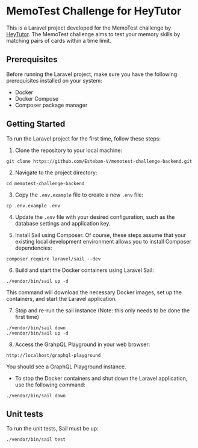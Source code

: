 # MemoTest Challenge for HeyTutor

This is a Laravel project developed for the MemoTest challenge by [HeyTutor](https://heytutor.com/). The MemoTest challenge aims to test your memory skills by matching pairs of cards within a time limit.

## Prerequisites

Before running the Laravel project, make sure you have the following prerequisites installed on your system:

- Docker
- Docker Compose
- Composer package manager

## Getting Started

To run the Laravel project for the first time, follow these steps:

1. Clone the repository to your local machine:

```
git clone https://github.com/Esteban-V/memotest-challenge-backend.git
```

2. Navigate to the project directory:

```
cd memotest-challenge-backend
```

3. Copy the `.env.example` file to create a new `.env` file:

```
cp .env.example .env
```

4. Update the `.env` file with your desired configuration, such as the database settings and application key.

5. Install Sail using Composer. Of course, these steps assume that your existing local development environment allows you to install Composer dependencies:

```
composer require laravel/sail --dev
```

6. Build and start the Docker containers using Laravel Sail:

```
./vendor/bin/sail up -d
```

This command will download the necessary Docker images, set up the containers, and start the Laravel application.

7. Stop and re-run the sail instance (Note: this only needs to be done the first time)

```
./vendor/bin/sail down
./vendor/bin/sail up -d
```

8. Access the GrahpQL Playground in your web browser:

```
http://localhost/graphql-playground
```

You should see a GraphQL Playground instance.

- To stop the Docker containers and shut down the Laravel application, use the following command:

```
./vendor/bin/sail down
```

## Unit tests

To run the unit tests, Sail must be up:

```
./vendor/bin/sail test
```

